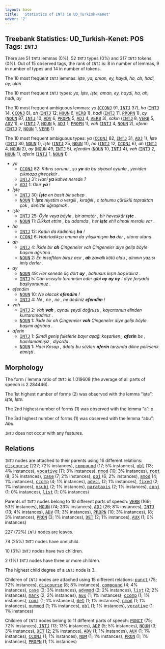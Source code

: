 ```yaml
---
layout: base
title:  'Statistics of INTJ in UD_Turkish-Kenet'
udver: '2'
---
```


## Treebank Statistics: UD_Turkish-Kenet: POS Tags: `INTJ`

There are 51 `INTJ` lemmas (0%), 52 `INTJ` types (0%) and 317 `INTJ` tokens (0%).
Out of 15 observed tags, the rank of `INTJ` is: 8 in number of lemmas, 9 in number of types and 14 in number of tokens.

The 10 most frequent `INTJ` lemmas: <em>işte, ya, aman, ey, haydi, ha, ah, hadi, ay, ulan</em>

The 10 most frequent `INTJ` types:  <em>ya, İşte, işte, aman, ey, haydi, ha, ah, hadi, ay</em>

The 10 most frequent ambiguous lemmas: <em>ya</em> (<tt><a href="tr_kenet-pos-CCONJ.html">CCONJ</a></tt> 91, <tt><a href="tr_kenet-pos-INTJ.html">INTJ</a></tt> 37), <em>ha</em> (<tt><a href="tr_kenet-pos-INTJ.html">INTJ</a></tt> 14, <tt><a href="tr_kenet-pos-CCONJ.html">CCONJ</a></tt> 8), <em>ah</em> (<tt><a href="tr_kenet-pos-INTJ.html">INTJ</a></tt> 12, <tt><a href="tr_kenet-pos-NOUN.html">NOUN</a></tt> 6, <tt><a href="tr_kenet-pos-VERB.html">VERB</a></tt> 1), <em>hadi</em> (<tt><a href="tr_kenet-pos-INTJ.html">INTJ</a></tt> 11, <tt><a href="tr_kenet-pos-PROPN.html">PROPN</a></tt> 1), <em>ay</em> (<tt><a href="tr_kenet-pos-NOUN.html">NOUN</a></tt> 87, <tt><a href="tr_kenet-pos-INTJ.html">INTJ</a></tt> 10, <tt><a href="tr_kenet-pos-ADV.html">ADV</a></tt> 6, <tt><a href="tr_kenet-pos-PROPN.html">PROPN</a></tt> 5, <tt><a href="tr_kenet-pos-ADJ.html">ADJ</a></tt> 4, <tt><a href="tr_kenet-pos-VERB.html">VERB</a></tt> 3), <em>sakın</em> (<tt><a href="tr_kenet-pos-INTJ.html">INTJ</a></tt> 8, <tt><a href="tr_kenet-pos-VERB.html">VERB</a></tt> 5, <tt><a href="tr_kenet-pos-ADV.html">ADV</a></tt> 1), <em>a</em> (<tt><a href="tr_kenet-pos-INTJ.html">INTJ</a></tt> 7, <tt><a href="tr_kenet-pos-NOUN.html">NOUN</a></tt> 5, <tt><a href="tr_kenet-pos-ADJ.html">ADJ</a></tt> 1, <tt><a href="tr_kenet-pos-PROPN.html">PROPN</a></tt> 1), <em>vah</em> (<tt><a href="tr_kenet-pos-INTJ.html">INTJ</a></tt> 4, <tt><a href="tr_kenet-pos-NOUN.html">NOUN</a></tt> 2), <em>aferin</em> (<tt><a href="tr_kenet-pos-INTJ.html">INTJ</a></tt> 2, <tt><a href="tr_kenet-pos-NOUN.html">NOUN</a></tt> 1, <tt><a href="tr_kenet-pos-VERB.html">VERB</a></tt> 1)

The 10 most frequent ambiguous types:  <em>ya</em> (<tt><a href="tr_kenet-pos-CCONJ.html">CCONJ</a></tt> 82, <tt><a href="tr_kenet-pos-INTJ.html">INTJ</a></tt> 31, <tt><a href="tr_kenet-pos-ADJ.html">ADJ</a></tt> 1), <em>İşte</em> (<tt><a href="tr_kenet-pos-INTJ.html">INTJ</a></tt> 30, <tt><a href="tr_kenet-pos-NOUN.html">NOUN</a></tt> 1), <em>işte</em> (<tt><a href="tr_kenet-pos-INTJ.html">INTJ</a></tt> 25, <tt><a href="tr_kenet-pos-NOUN.html">NOUN</a></tt> 11), <em>ha</em> (<tt><a href="tr_kenet-pos-INTJ.html">INTJ</a></tt> 12, <tt><a href="tr_kenet-pos-CCONJ.html">CCONJ</a></tt> 6), <em>ah</em> (<tt><a href="tr_kenet-pos-INTJ.html">INTJ</a></tt> 4, <tt><a href="tr_kenet-pos-NOUN.html">NOUN</a></tt> 2), <em>ay</em> (<tt><a href="tr_kenet-pos-NOUN.html">NOUN</a></tt> 49, <tt><a href="tr_kenet-pos-INTJ.html">INTJ</a></tt> 5), <em>efendim</em> (<tt><a href="tr_kenet-pos-NOUN.html">NOUN</a></tt> 10, <tt><a href="tr_kenet-pos-INTJ.html">INTJ</a></tt> 4), <em>vah</em> (<tt><a href="tr_kenet-pos-INTJ.html">INTJ</a></tt> 2, <tt><a href="tr_kenet-pos-NOUN.html">NOUN</a></tt> 1), <em>aferin</em> (<tt><a href="tr_kenet-pos-INTJ.html">INTJ</a></tt> 1, <tt><a href="tr_kenet-pos-NOUN.html">NOUN</a></tt> 1)


* <em>ya</em>
  * <tt><a href="tr_kenet-pos-CCONJ.html">CCONJ</a></tt> 82: <em>Kıbrıs sorunu , şu <b>ya</b> da bu siyasal oyunla , yeniden çıkmaza girecektir .</em>
  * <tt><a href="tr_kenet-pos-INTJ.html">INTJ</a></tt> 31: <em>Hani <b>ya</b> kahve nerede ?</em>
  * <tt><a href="tr_kenet-pos-ADJ.html">ADJ</a></tt> 1: <em>Olur <b>ya</b> !</em>
* <em>İşte</em>
  * <tt><a href="tr_kenet-pos-INTJ.html">INTJ</a></tt> 30: <em><b>İşte</b> en basit bir sebep .</em>
  * <tt><a href="tr_kenet-pos-NOUN.html">NOUN</a></tt> 1: <em><b>İşte</b> niyetim o vergili , kırağılı , o tohumu çürüklü topraktan çok , denizle uğraşmak .</em>
* <em>işte</em>
  * <tt><a href="tr_kenet-pos-INTJ.html">INTJ</a></tt> 25: <em>Öyle veya böyle , bir amatör , bir heveskâr <b>işte</b> .</em>
  * <tt><a href="tr_kenet-pos-NOUN.html">NOUN</a></tt> 11: <em>Dikkat ettim , bu adamda , her <b>işte</b> ehil olmak merakı var .</em>
* <em>ha</em>
  * <tt><a href="tr_kenet-pos-INTJ.html">INTJ</a></tt> 12: <em>Kadın da kadınmış <b>ha</b> !</em>
  * <tt><a href="tr_kenet-pos-CCONJ.html">CCONJ</a></tt> 6: <em>Hatırladıkça amma da yılışıkmışım <b>ha</b> der , utana utana .</em>
* <em>ah</em>
  * <tt><a href="tr_kenet-pos-INTJ.html">INTJ</a></tt> 4: <em>İkide bir <b>ah</b> Çingeneler vah Çingeneler diye gelip böyle başımı ağrıtma .</em>
  * <tt><a href="tr_kenet-pos-NOUN.html">NOUN</a></tt> 2: <em>En insaflıları biraz acır , <b>ah</b> zavallı kötü oldu , alnının yazısı imiş derler .</em>
* <em>ay</em>
  * <tt><a href="tr_kenet-pos-NOUN.html">NOUN</a></tt> 49: <em>Her senede üç dört <b>ay</b> , bahusus kışın boş kalırız .</em>
  * <tt><a href="tr_kenet-pos-INTJ.html">INTJ</a></tt> 5: <em>Can acısıyla terennüm eder gibi <b>ay</b> <b>ay</b> <b>ay</b> ! diye feryada başlıyorsunuz .</em>
* <em>efendim</em>
  * <tt><a href="tr_kenet-pos-NOUN.html">NOUN</a></tt> 10: <em>Ne olacak <b>efendim</b> !</em>
  * <tt><a href="tr_kenet-pos-INTJ.html">INTJ</a></tt> 4: <em>Ne , ne , ne , ne dediniz <b>efendim</b> !</em>
* <em>vah</em>
  * <tt><a href="tr_kenet-pos-INTJ.html">INTJ</a></tt> 2: <em>Vah <b>vah</b> , aynalı şeydi doğrusu , kayartonun elinden kurtaramadınız .</em>
  * <tt><a href="tr_kenet-pos-NOUN.html">NOUN</a></tt> 1: <em>İkide bir ah Çingeneler <b>vah</b> Çingeneler diye gelip böyle başımı ağrıtma .</em>
* <em>aferin</em>
  * <tt><a href="tr_kenet-pos-INTJ.html">INTJ</a></tt> 1: <em>Şimdi geniş fulelerle bayır aşağı koşarken , <b>aferin</b> be , hamlamamışız , diyordu .</em>
  * <tt><a href="tr_kenet-pos-NOUN.html">NOUN</a></tt> 1: <em>Hacı Kasap , âdeta bu sözleri <b>aferin</b> tarzında diline pelesenk etmişti .</em>

## Morphology

The form / lemma ratio of `INTJ` is 1.019608 (the average of all parts of speech is 2.284446).

The 1st highest number of forms (2) was observed with the lemma “işte”: <em>işte, İşte</em>.

The 2nd highest number of forms (1) was observed with the lemma “a”: <em>a</em>.

The 3rd highest number of forms (1) was observed with the lemma “abu”: <em>Abu</em>.

`INTJ` does not occur with any features.


## Relations

`INTJ` nodes are attached to their parents using 16 different relations: <tt><a href="tr_kenet-dep-discourse.html">discourse</a></tt> (227; 72% instances), <tt><a href="tr_kenet-dep-compound.html">compound</a></tt> (17; 5% instances), <tt><a href="tr_kenet-dep-obl.html">obl</a></tt> (13; 4% instances), <tt><a href="tr_kenet-dep-vocative.html">vocative</a></tt> (11; 3% instances), <tt><a href="tr_kenet-dep-nmod.html">nmod</a></tt> (10; 3% instances), <tt><a href="tr_kenet-dep-root.html">root</a></tt> (8; 3% instances), <tt><a href="tr_kenet-dep-case.html">case</a></tt> (7; 2% instances), <tt><a href="tr_kenet-dep-obj.html">obj</a></tt> (6; 2% instances), <tt><a href="tr_kenet-dep-amod.html">amod</a></tt> (4; 1% instances), <tt><a href="tr_kenet-dep-ccomp.html">ccomp</a></tt> (4; 1% instances), <tt><a href="tr_kenet-dep-advcl.html">advcl</a></tt> (2; 1% instances), <tt><a href="tr_kenet-dep-fixed.html">fixed</a></tt> (2; 1% instances), <tt><a href="tr_kenet-dep-nsubj.html">nsubj</a></tt> (2; 1% instances), <tt><a href="tr_kenet-dep-parataxis.html">parataxis</a></tt> (2; 1% instances), <tt><a href="tr_kenet-dep-conj.html">conj</a></tt> (1; 0% instances), <tt><a href="tr_kenet-dep-list.html">list</a></tt> (1; 0% instances)

Parents of `INTJ` nodes belong to 10 different parts of speech: <tt><a href="tr_kenet-pos-VERB.html">VERB</a></tt> (169; 53% instances), <tt><a href="tr_kenet-pos-NOUN.html">NOUN</a></tt> (74; 23% instances), <tt><a href="tr_kenet-pos-ADJ.html">ADJ</a></tt> (26; 8% instances), <tt><a href="tr_kenet-pos-INTJ.html">INTJ</a></tt> (13; 4% instances), <tt><a href="tr_kenet-pos-ADV.html">ADV</a></tt> (11; 3% instances), <tt><a href="tr_kenet-pos-PROPN.html">PROPN</a></tt> (10; 3% instances),  (8; 3% instances), <tt><a href="tr_kenet-pos-PRON.html">PRON</a></tt> (3; 1% instances), <tt><a href="tr_kenet-pos-DET.html">DET</a></tt> (2; 1% instances), <tt><a href="tr_kenet-pos-AUX.html">AUX</a></tt> (1; 0% instances)

227 (72%) `INTJ` nodes are leaves.

78 (25%) `INTJ` nodes have one child.

10 (3%) `INTJ` nodes have two children.

2 (1%) `INTJ` nodes have three or more children.

The highest child degree of a `INTJ` node is 3.

Children of `INTJ` nodes are attached using 15 different relations: <tt><a href="tr_kenet-dep-punct.html">punct</a></tt> (75; 72% instances), <tt><a href="tr_kenet-dep-discourse.html">discourse</a></tt> (8; 8% instances), <tt><a href="tr_kenet-dep-compound.html">compound</a></tt> (4; 4% instances), <tt><a href="tr_kenet-dep-case.html">case</a></tt> (3; 3% instances), <tt><a href="tr_kenet-dep-advmod.html">advmod</a></tt> (2; 2% instances), <tt><a href="tr_kenet-dep-list.html">list</a></tt> (2; 2% instances), <tt><a href="tr_kenet-dep-mark.html">mark</a></tt> (2; 2% instances), <tt><a href="tr_kenet-dep-aux.html">aux</a></tt> (1; 1% instances), <tt><a href="tr_kenet-dep-ccomp.html">ccomp</a></tt> (1; 1% instances), <tt><a href="tr_kenet-dep-conj.html">conj</a></tt> (1; 1% instances), <tt><a href="tr_kenet-dep-det.html">det</a></tt> (1; 1% instances), <tt><a href="tr_kenet-dep-nmod.html">nmod</a></tt> (1; 1% instances), <tt><a href="tr_kenet-dep-nummod.html">nummod</a></tt> (1; 1% instances), <tt><a href="tr_kenet-dep-obl.html">obl</a></tt> (1; 1% instances), <tt><a href="tr_kenet-dep-vocative.html">vocative</a></tt> (1; 1% instances)

Children of `INTJ` nodes belong to 11 different parts of speech: <tt><a href="tr_kenet-pos-PUNCT.html">PUNCT</a></tt> (75; 72% instances), <tt><a href="tr_kenet-pos-INTJ.html">INTJ</a></tt> (13; 13% instances), <tt><a href="tr_kenet-pos-ADP.html">ADP</a></tt> (5; 5% instances), <tt><a href="tr_kenet-pos-NOUN.html">NOUN</a></tt> (3; 3% instances), <tt><a href="tr_kenet-pos-DET.html">DET</a></tt> (2; 2% instances), <tt><a href="tr_kenet-pos-ADV.html">ADV</a></tt> (1; 1% instances), <tt><a href="tr_kenet-pos-AUX.html">AUX</a></tt> (1; 1% instances), <tt><a href="tr_kenet-pos-CCONJ.html">CCONJ</a></tt> (1; 1% instances), <tt><a href="tr_kenet-pos-NUM.html">NUM</a></tt> (1; 1% instances), <tt><a href="tr_kenet-pos-PRON.html">PRON</a></tt> (1; 1% instances), <tt><a href="tr_kenet-pos-PROPN.html">PROPN</a></tt> (1; 1% instances)


